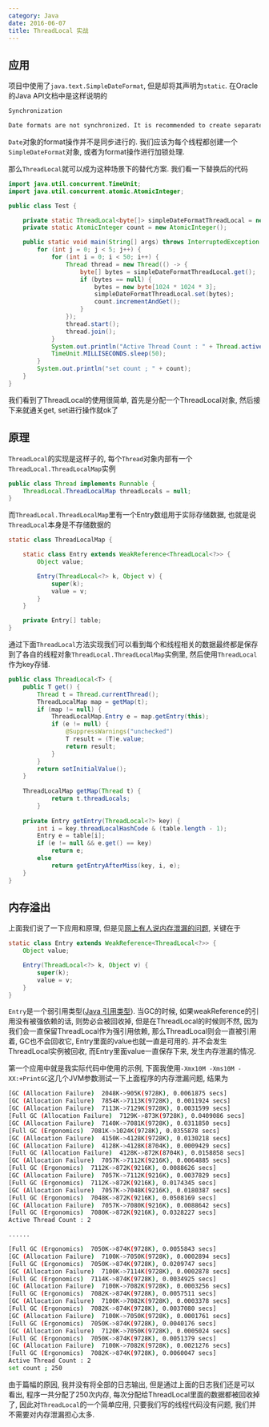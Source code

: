 ```yaml
---
category: Java
date: 2016-06-07
title: ThreadLocal 实战
---
```

## 应用
项目中使用了`java.text.SimpleDateFormat`, 但是却将其声明为`static`. 在Oracle的Java API文档中是这样说明的
```bash
Synchronization

Date formats are not synchronized. It is recommended to create separate format instances for each thread. If multiple threads access a format concurrently, it must be synchronized externally.
```
`Date`对象的format操作并不是同步进行的. 我们应该为每个线程都创建一个`SimpleDateFormat`对象, 或者为format操作进行加锁处理.

那么`ThreadLocal`就可以成为这种场景下的替代方案. 我们看一下替换后的代码
```java
import java.util.concurrent.TimeUnit;
import java.util.concurrent.atomic.AtomicInteger;

public class Test {

	private static ThreadLocal<byte[]> simpleDateFormatThreadLocal = new ThreadLocal<>();
	private static AtomicInteger count = new AtomicInteger();

    public static void main(String[] args) throws InterruptedException {
		for (int j = 0; j < 5; j++) {
			for (int i = 0; i < 50; i++) {
				Thread thread = new Thread(() -> {
					byte[] bytes = simpleDateFormatThreadLocal.get();
					if (bytes == null) {
						bytes = new byte[1024 * 1024 * 3];
						simpleDateFormatThreadLocal.set(bytes);
						count.incrementAndGet();
					}
				});
				thread.start();
				thread.join();
			}
			System.out.println("Active Thread Count : " + Thread.activeCount());
	        TimeUnit.MILLISECONDS.sleep(50);
		}
		System.out.println("set count ; " + count);
	}
}
```
我们看到了ThreadLocal的使用很简单, 首先是分配一个ThreadLocal对象, 然后接下来就通关get, set进行操作就ok了

## 原理
`ThreadLocal`的实现是这样子的, 每个`Thread`对象内部有一个`ThreadLocal.ThreadLocalMap`实例
```java
public class Thread implements Runnable {
	ThreadLocal.ThreadLocalMap threadLocals = null;
}
```
而`ThreadLocal.ThreadLocalMap`里有一个Entry数组用于实际存储数据, 也就是说`ThreadLocal`本身是不存储数据的
```java
static class ThreadLocalMap {

    static class Entry extends WeakReference<ThreadLocal<?>> {
        Object value;

        Entry(ThreadLocal<?> k, Object v) {
            super(k);
            value = v;
        }
    }

    private Entry[] table;
}
```
通过下面`ThreadLocal`方法实现我们可以看到每个和线程相关的数据最终都是保存到了各自的线程对象`ThreadLocal.ThreadLocalMap`实例里, 然后使用`ThreadLocal`作为key存储.
```java
public class ThreadLocal<T> {
	public T get() {
		Thread t = Thread.currentThread();
		ThreadLocalMap map = getMap(t);
		if (map != null) {
			ThreadLocalMap.Entry e = map.getEntry(this);
			if (e != null) {
				@SuppressWarnings("unchecked")
				T result = (T)e.value;
				return result;
			}
		}
		return setInitialValue();
	}
		
	ThreadLocalMap getMap(Thread t) {
			return t.threadLocals;
		}
		
	private Entry getEntry(ThreadLocal<?> key) {
		int i = key.threadLocalHashCode & (table.length - 1);
		Entry e = table[i];
		if (e != null && e.get() == key)
			return e;
		else
			return getEntryAfterMiss(key, i, e);
	}
}
```


## 内存溢出
上面我们说了一下应用和原理, 但是见[网上有人说内存泄漏的问题](http://www.codeceo.com/article/about-threadlocal-memory-leak.html), 关键在于
```java
static class Entry extends WeakReference<ThreadLocal<?>> {
    Object value;

    Entry(ThreadLocal<?> k, Object v) {
        super(k);
        value = v;
    }
}
```
`Entry`是一个弱引用类型([Java 引用类型](http://www.yu66.wang/2016/05/05/jvm/Java%20%E5%BC%95%E7%94%A8%E7%B1%BB%E5%9E%8B/)). 当GC的时候, 如果weakReference的引用没有被强依赖的话, 则势必会被回收掉, 但是在ThreadLocal的时候则不然, 因为我们会一直保留ThreadLocal作为强引用依赖, 那么ThreadLocal则会一直被引用着, GC也不会回收它, Entry里面的value也就一直是可用的. 并不会发生ThreadLocal实例被回收, 而Entry里面value一直保存下来, 发生内存泄漏的情况.


第一个应用中就是我实际代码中使用的示例, 下面我使用`-Xmx10M -Xms10M -XX:+PrintGC`这几个JVM参数测试一下上面程序的内存泄漏问题, 结果为
```bash
[GC (Allocation Failure)  2048K->905K(9728K), 0.0061875 secs]
[GC (Allocation Failure)  7854K->7113K(9728K), 0.0011924 secs]
[GC (Allocation Failure)  7113K->7129K(9728K), 0.0031599 secs]
[Full GC (Allocation Failure)  7129K->873K(9728K), 0.0409086 secs]
[GC (Allocation Failure)  7140K->7081K(9728K), 0.0311850 secs]
[Full GC (Ergonomics)  7081K->1024K(9728K), 0.0355878 secs]
[GC (Allocation Failure)  4150K->4128K(9728K), 0.0130218 secs]
[GC (Allocation Failure)  4128K->4128K(8704K), 0.0009429 secs]
[Full GC (Allocation Failure)  4128K->872K(8704K), 0.0158858 secs]
[GC (Allocation Failure)  7057K->7112K(9216K), 0.0064885 secs]
[Full GC (Ergonomics)  7112K->872K(9216K), 0.0088626 secs]
[GC (Allocation Failure)  7057K->7112K(9216K), 0.0037829 secs]
[Full GC (Ergonomics)  7112K->872K(9216K), 0.0174345 secs]
[GC (Allocation Failure)  7057K->7048K(9216K), 0.0180387 secs]
[Full GC (Ergonomics)  7048K->872K(9216K), 0.0508169 secs]
[GC (Allocation Failure)  7057K->7080K(9216K), 0.0088642 secs]
[Full GC (Ergonomics)  7080K->872K(9216K), 0.0328227 secs]
Active Thread Count : 2

......

[Full GC (Ergonomics)  7050K->874K(9728K), 0.0055843 secs]
[GC (Allocation Failure)  7100K->7050K(9728K), 0.0002894 secs]
[Full GC (Ergonomics)  7050K->874K(9728K), 0.0209747 secs]
[GC (Allocation Failure)  7100K->7114K(9728K), 0.0002878 secs]
[Full GC (Ergonomics)  7114K->874K(9728K), 0.0034925 secs]
[GC (Allocation Failure)  7100K->7082K(9728K), 0.0003256 secs]
[Full GC (Ergonomics)  7082K->874K(9728K), 0.0057511 secs]
[GC (Allocation Failure)  7100K->7082K(9728K), 0.0003378 secs]
[Full GC (Ergonomics)  7082K->874K(9728K), 0.0037080 secs]
[GC (Allocation Failure)  7100K->7050K(9728K), 0.0001761 secs]
[Full GC (Ergonomics)  7050K->874K(9728K), 0.0040176 secs]
[GC (Allocation Failure)  7120K->7050K(9728K), 0.0005024 secs]
[Full GC (Ergonomics)  7050K->874K(9728K), 0.0051379 secs]
[GC (Allocation Failure)  7100K->7082K(9728K), 0.0021276 secs]
[Full GC (Ergonomics)  7082K->874K(9728K), 0.0060047 secs]
Active Thread Count : 2
set count ; 250
```
由于篇幅的原因, 我并没有将全部的日志输出, 但是通过上面的日志我们还是可以看出, 程序一共分配了250次内存, 每次分配给ThreadLocal里面的数据都被回收掉了, 因此对`ThreadLocal`的一个简单应用, 只要我们写的线程代码没有问题, 我们并不需要对内存泄漏担心太多.